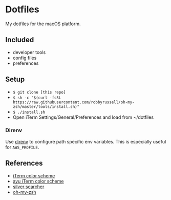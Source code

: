 # Dotfiles

My dotfiles for the macOS platform.

## Included

- developer tools
- config files
- preferences

## Setup

- `$ git clone [this repo]`
- `$ sh -c "$(curl -fsSL https://raw.githubusercontent.com/robbyrussell/oh-my-zsh/master/tools/install.sh)"`
- `$ ./install.sh`
- Open iTerm Settings/General/Preferences and load from ~/dotfiles

### Direnv

Use [direnv](https://github.com/direnv/direnv) to configure path specific env variables.
This is especially useful for `AWS_PROFILE`.

## References

- [iTerm color scheme](https://github.com/Monokai/monokai-pro-sublime-text/issues/45)
- [ayu iTerm color scheme](https://github.com/hwyncho/ayu-iTerm)
- [silver searcher](https://github.com/ggreer/the_silver_searcher)
- [oh-my-zsh](https://github.com/robbyrussell/oh-my-zsh)
